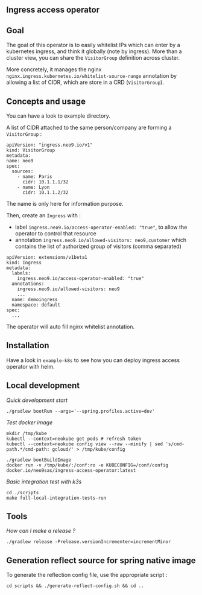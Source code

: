 Ingress access operator
-----------------------

Goal
----

The goal of this operator is to easily whitelist IPs which can enter by a kubernetes ingress, and think it
globally (note by ingress). More than a cluster view, you can share the `VisitorGroup` definition across cluster.

More concretely, it manages the nginx `nginx.ingress.kubernetes.io/whitelist-source-range` annotation by allowing 
a list of CIDR, which are store in a CRD (`VisitorGroup`).


Concepts and usage
------------------

You can have a look to example directory.

A list of CIDR attached to the same person/company are forming a `VisitorGroup` :
```
apiVersion: "ingress.neo9.io/v1"
kind: VisitorGroup
metadata:
name: neo9
spec:
  sources:
    - name: Paris
      cidr: 10.1.1.1/32
    - name: Lyon
      cidr: 10.1.1.2/32
```
The name is only here for information purpose.

Then, create an `Ingress` with :
* label `ingress.neo9.io/access-operator-enabled: "true"`, to allow the operator to control that resource
* annotation `ingress.neo9.io/allowed-visitors: neo9,customer` which contains the list of authorized group of visitors (comma separated)
```
apiVersion: extensions/v1beta1
kind: Ingress
metadata:
  labels:
    ingress.neo9.io/access-operator-enabled: "true"
  annotations:
    ingress.neo9.io/allowed-visitors: neo9
    ...
  name: demoingress
  namespace: default
spec:
  ...
```

The operator will auto fill nginx whitelist annotation.


Installation
------------

Have a look in `example-k8s` to see how you can deploy ingress access operator with helm.


Local development
-----------------

*Quick development start*
```
./gradlew bootRun --args='--spring.profiles.active=dev'
```

*Test docker image*
```
mkdir /tmp/kube
kubectl --context=neokube get pods # refresh token
kubectl --context=neokube config view --raw --minify | sed 's/cmd-path.*/cmd-path: gcloud/' > /tmp/kube/config

./gradlew bootBuildImage
docker run -v /tmp/kube/:/conf:ro -e KUBECONFIG=/conf/config docker.io/neo9sas/ingress-access-operator:latest
```

*Basic integration test with k3s*
```
cd ./scripts
make full-local-integration-tests-run
```

Tools
------

*How can I make a release ?*
```
./gradlew release -Prelease.versionIncrementer=incrementMinor
```

Generation reflect source for spring native image
-------------------------------------------------

To generate the reflection config file, use the appropriate script :
```
cd scripts && ./generate-reflect-config.sh && cd ..
```

